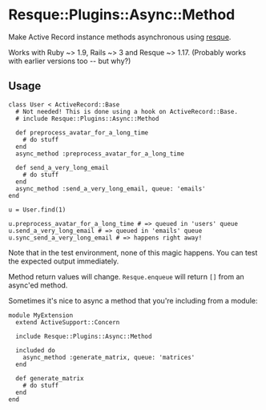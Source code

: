 Resque::Plugins::Async::Method
==============================

Make Active Record instance methods asynchronous using [resque](http://www.github.com/defunkt/resque).

Works with Ruby ~> 1.9, Rails ~> 3 and Resque ~> 1.17. (Probably works with earlier versions too -- but why?)

Usage
-----

    class User < ActiveRecord::Base
      # Not needed! This is done using a hook on ActiveRecord::Base.
      # include Resque::Plugins::Async::Method
      
      def preprocess_avatar_for_a_long_time
        # do stuff
      end
      async_method :preprocess_avatar_for_a_long_time
      
      def send_a_very_long_email
        # do stuff
      end
      async_method :send_a_very_long_email, queue: 'emails'
    end
    
    u = User.find(1)
    
    u.preprocess_avatar_for_a_long_time # => queued in 'users' queue
    u.send_a_very_long_email # => queued in 'emails' queue
    u.sync_send_a_very_long_email # => happens right away!

Note that in the test environment, none of this magic happens. You can test the expected output immediately.

Method return values will change. `Resque.enqueue` will return `[]` from an async'ed method.

Sometimes it's nice to async a method that you're including from a module:

    module MyExtension
      extend ActiveSupport::Concern
      
      include Resque::Plugins::Async::Method
      
      included do
        async_method :generate_matrix, queue: 'matrices'
      end
      
      def generate_matrix
        # do stuff
      end
    end